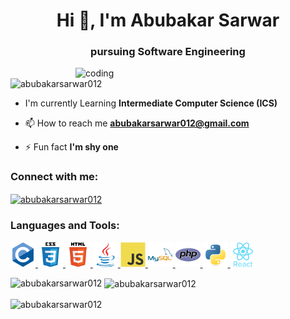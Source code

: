 <h1 align="center">Hi 👋, I'm Abubakar Sarwar</h1>
<h3 align="center">pursuing Software Engineering</h3>
<img align="right"alt="coding"width="400"src="https://github.com/AbubakarSarwar012/AbubakarSarwar012/assets/168124656/c9b13789-a082-4779-a720-7ca8715e960d)
">

<p align="left"> <img src="[image]https://komarev.com/ghpvc/?username=abubakarsarwar012&label=Profile%20views&color=0e75b6&style=flat" alt="abubakarsarwar012" /> </p>

- I'm currently Learning **Intermediate Computer Science (ICS)**

- 📫 How to reach me **abubakarsarwar012@gmail.com**

- ⚡ Fun fact **I'm shy one**

<h3 align="left">Connect with me:</h3>
<p align="left">
<a href="https://linkedin.com/in/abubakarsarwar012" target="blank"><img align="center" src="https://raw.githubusercontent.com/rahuldkjain/github-profile-readme-generator/master/src/images/icons/Social/linked-in-alt.svg" alt="abubakarsarwar012" height="30" width="40" /></a>
</p>

<h3 align="left">Languages and Tools:</h3>
<p align="left"> <a href="https://www.cprogramming.com/" target="_blank" rel="noreferrer"> <img src="https://raw.githubusercontent.com/devicons/devicon/master/icons/c/c-original.svg" alt="c" width="40" height="40"/> </a> <a href="https://www.w3schools.com/css/" target="_blank" rel="noreferrer"> <img src="https://raw.githubusercontent.com/devicons/devicon/master/icons/css3/css3-original-wordmark.svg" alt="css3" width="40" height="40"/> </a> <a href="https://www.w3.org/html/" target="_blank" rel="noreferrer"> <img src="https://raw.githubusercontent.com/devicons/devicon/master/icons/html5/html5-original-wordmark.svg" alt="html5" width="40" height="40"/> </a> <a href="https://www.java.com" target="_blank" rel="noreferrer"> <img src="https://raw.githubusercontent.com/devicons/devicon/master/icons/java/java-original.svg" alt="java" width="40" height="40"/> </a> <a href="https://developer.mozilla.org/en-US/docs/Web/JavaScript" target="_blank" rel="noreferrer"> <img src="https://raw.githubusercontent.com/devicons/devicon/master/icons/javascript/javascript-original.svg" alt="javascript" width="40" height="40"/> </a> <a href="https://www.mysql.com/" target="_blank" rel="noreferrer"> <img src="https://raw.githubusercontent.com/devicons/devicon/master/icons/mysql/mysql-original-wordmark.svg" alt="mysql" width="40" height="40"/> </a> <a href="https://www.php.net" target="_blank" rel="noreferrer"> <img src="https://raw.githubusercontent.com/devicons/devicon/master/icons/php/php-original.svg" alt="php" width="40" height="40"/> </a> <a href="https://www.python.org" target="_blank" rel="noreferrer"> <img src="https://raw.githubusercontent.com/devicons/devicon/master/icons/python/python-original.svg" alt="python" width="40" height="40"/> </a> <a href="https://reactjs.org/" target="_blank" rel="noreferrer"> <img src="https://raw.githubusercontent.com/devicons/devicon/master/icons/react/react-original-wordmark.svg" alt="react" width="40" height="40"/> </a> </p>

<p><img align="left" src="https://github-readme-stats.vercel.app/api/top-langs?username=abubakarsarwar012&show_icons=true&locale=en&layout=compact" alt="abubakarsarwar012" /></p>

<p>&nbsp;<img align="center" src="https://github-readme-stats.vercel.app/api?username=abubakarsarwar012&show_icons=true&locale=en" alt="abubakarsarwar012" /></p>

<p><img align="center" src="https://github-readme-streak-stats.herokuapp.com/?user=abubakarsarwar012&" alt="abubakarsarwar012" /></p>
